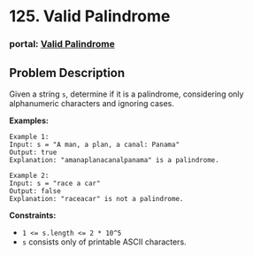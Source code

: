 <!--
 * @Description: temp
-->
# 125. Valid Palindrome
### portal: [Valid Palindrome](https://leetcode.com/problems/valid-palindrome/description/)
## Problem Description

Given a string `s`, determine if it is a palindrome, considering only alphanumeric characters and ignoring cases.

**Examples:**

```plaintext
Example 1:
Input: s = "A man, a plan, a canal: Panama"
Output: true
Explanation: "amanaplanacanalpanama" is a palindrome.

Example 2:
Input: s = "race a car"
Output: false
Explanation: "raceacar" is not a palindrome.
```

**Constraints:**

- `1 <= s.length <= 2 * 10^5`
- `s` consists only of printable ASCII characters.
